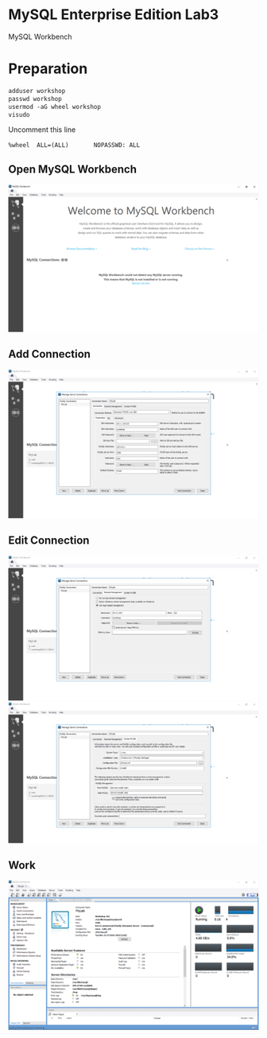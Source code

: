 # MySQL Enterprise Edition Lab3
MySQL Workbench

# Preparation
```
adduser workshop
passwd workshop
usermod -aG wheel workshop
visudo
```
Uncomment this line
````
%wheel  ALL=(ALL)       NOPASSWD: ALL
````
## Open MySQL Workbench
![](img/01.PNG) 

## Add Connection 
![](img/x02.PNG)

## Edit Connection 
![](img/x03.PNG)
![](img/x04.PNG)

## Work
![](img/05.PNG)